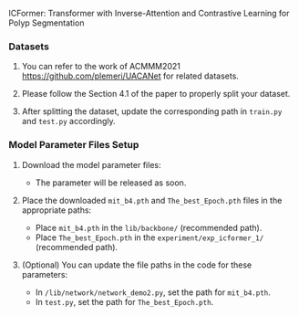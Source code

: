 ICFormer: Transformer with Inverse-Attention and Contrastive Learning for Polyp Segmentation

### Datasets
1. You can refer to the work of ACMMM2021 https://github.com/plemeri/UACANet for related datasets.

2. Please follow the Section 4.1 of the paper to properly split your dataset. 
3. After splitting the dataset, update the corresponding path in `train.py` and `test.py` accordingly.



### Model Parameter Files Setup
1. Download the model parameter files:
   - The parameter will be released as soon.

2. Place the downloaded `mit_b4.pth` and `The_best_Epoch.pth` files in the appropriate paths:
   - Place `mit_b4.pth` in the `lib/backbone/` (recommended path).
   - Place `The_best_Epoch.pth` in the `experiment/exp_icformer_1/` (recommended path).

3. (Optional) You can update the file paths in the code for these parameters:

   - In `/lib/network/network_demo2.py`, set the path for `mit_b4.pth`.
   - In `test.py`, set the path for `The_best_Epoch.pth`.



